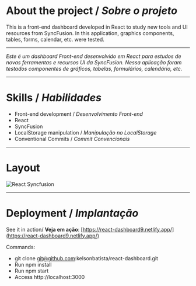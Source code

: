 # About the project / *Sobre o projeto*

This is a front-end dashboard developed in React to study new tools and UI resources from SyncFusion. In this application, graphics components, tables, forms, calendar, etc. were tested.

---

*Este é um dashboard Front-end desenvolvido em React para estudos de novas ferramentas e recursos UI da SyncFusion. Nessa aplicação foram testados componentes de gráficos, tabelas, formulários, calendário, etc.*

---
# Skills / *Habilidades*

  - Front-end development / *Desenvolvimento Front-end*
  - React
  - SyncFusion
  - LocalStorage manipulation / *Manipulação no LocalStorage*
  - Conventional Commits / *Commit Convencionais*

---
# Layout

<img src="intro.gif" alt="React Syncfusion" />

---
# Deployment / *Implantação*

See it in action/ **Veja em ação**: [https://react-dashboard9.netlify.app/](https://react-dashboard9.netlify.app/)

Commands:

- git clone git@github.com:kelsonbatista/react-dashboard.git
- Run npm install
- Run npm start
- Access http://localhost:3000
